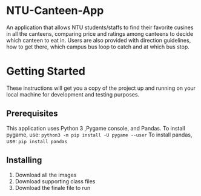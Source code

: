 # NTU-Canteen-App
An application that allows NTU students/staffs to find their favorite cusines in all the canteens, comparing price and ratings among canteens to decide which canteen to eat in. Users are also provided with direction guidelines, how to get there, which campus bus loop to catch and at which bus stop.   
# Getting Started
These instructions will get you a copy of the project up and running on your local machine for development and testing purposes.
## Prerequisites
This application uses Python 3 ,Pygame console, and Pandas.
To install pygame, use: 
`python3 -m pip install -U pygame --user`
To install pandas, use:
`pip install pandas`
## Installing
1. Download all the images
2. Download supporting class files
3. Download the finale file to run
